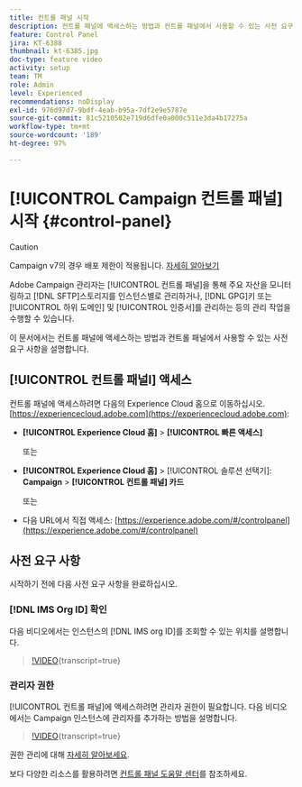 ```yaml
---
title: 컨트롤 패널 시작
description: 컨트롤 패널에 액세스하는 방법과 컨트롤 패널에서 사용할 수 있는 사전 요구 사항을 알아봅니다.
feature: Control Panel
jira: KT-6388
thumbnail: kt-6385.jpg
doc-type: feature video
activity: setup
team: TM
role: Admin
level: Experienced
recommendations: noDisplay
exl-id: 976d97d7-9bdf-4eab-b95a-7df2e9e5787e
source-git-commit: 81c5210502e719d6dfe0a000c511e3da4b17275a
workflow-type: tm+mt
source-wordcount: '189'
ht-degree: 97%

---
```


# [!UICONTROL Campaign 컨트롤 패널] 시작 {#control-panel}

>[!CAUTION]
> Campaign v7의 경우 배포 제한이 적용됩니다. [자세히 알아보기](https://experienceleague.adobe.com/docs/control-panel/using/faq.html?lang=ko#v7-restrictions)

Adobe Campaign 관리자는 [!UICONTROL 컨트롤 패널]을 통해 주요 자산을 모니터링하고 [!DNL SFTP]스토리지를 인스턴스별로 관리하거나, [!DNL GPG]키 또는 [!UICONTROL 하위 도메인] 및 [!UICONTROL 인증서]를 관리하는 등의 관리 작업을 수행할 수 있습니다.

이 문서에서는 컨트롤 패널에 액세스하는 방법과 컨트롤 패널에서 사용할 수 있는 사전 요구 사항을 설명합니다.

## [!UICONTROL 컨트롤 패널l] 액세스

컨트롤 패널에 액세스하려면 다음의 Experience Cloud 홈으로 이동하십시오. [https://experiencecloud.adobe.com](https://experiencecloud.adobe.com):

* **[!UICONTROL Experience Cloud 홈]** > **[!UICONTROL 빠른 액세스]**

  또는
* **[!UICONTROL Experience Cloud 홈]** > [!UICONTROL 솔루션 선택기]: **Campaign** > **[!UICONTROL 컨트롤 패널] 카드**

  또는

* 다음 URL에서 직접 액세스: [https://experience.adobe.com/#/controlpanel](https://experience.adobe.com/#/controlpanel)

## 사전 요구 사항

시작하기 전에 다음 사전 요구 사항을 완료하십시오.

### [!DNL IMS Org ID] 확인 

다음 비디오에서는 인스턴스의 [!DNL IMS org ID]를 조회할 수 있는 위치를 설명합니다.

>[!VIDEO](https://video.tv.adobe.com/v/34940?learn=on&captions=kor){transcript=true}

### 관리자 권한

[!UICONTROL 컨트롤 패널]에 액세스하려면 관리자 권한이 필요합니다.
다음 비디오에서는 Campaign 인스턴스에 관리자를 추가하는 방법을 설명합니다.

>[!VIDEO](https://video.tv.adobe.com/v/34792?learn=on&captions=kor){transcript=true}

권한 관리에 대해 [자세히 알아보세요](https://experienceleague.adobe.com/docs/control-panel/using/discover-control-panel/managing-permissions.html?lang=ko#discover-control-panel).

보다 다양한 리소스를 활용하려면 [컨트롤 패널 도움말 센터](https://experienceleague.adobe.com/docs/control-panel/using/control-panel-home.html?lang=ko)를 참조하세요.
